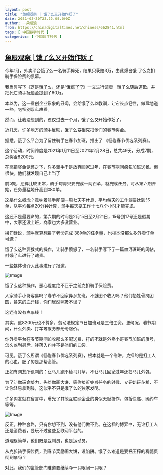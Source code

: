 ```yaml
---
layout: post
title: "鱼眼观察 | 饿了么又开始作妖了"
date: 2021-02-20T22:55:09.000Z
author: 一朵后浪
from: https://chinadigitaltimes.net/chinese/662841.html
tags: [ 中国数字时代 ]
categories: [ 中国数字时代 ]
---
```

<!--1613861709000-->
[鱼眼观察 | 饿了么又开始作妖了](https://chinadigitaltimes.net/chinese/662841.html)
------

<div>
<p>今年1月，外卖平台饿了么一名骑手猝死，结果只获赔3万，由此爆出饿 了么克扣骑手保险费的黑幕。</p><p>我当时写下《<a href="http://mp.weixin.qq.com/s?__biz=MzI1ODcyODYwNA==&amp;mid=2247488802&amp;idx=1&amp;sn=7088036bef8608a4380642fb6bbb3627&amp;chksm=ea02e2d1dd756bc70c80204dde7b71f863c3721be3460d0ffcd0cda3d3d38fb84dd44e176f6c&amp;scene=21#wechat_redirect">这是饿了么，还是“饿疯了”?</a>》一文进行谴责，饿了么随后道歉，并把死亡骑手抚恤金提到了60万。</p><p>本以为，这一重创企业形象的丑闻，会给饿了么以教训，让它长点记性，做事地道一些，吃相别那么难看。</p><p>然而，让我没想到的，仅仅过去一个月，饿了么又开始作妖了。</p><p>近几天，许多地方的骑手反映，饿了么变相克扣他们的春节奖金。</p><p>据悉，饿了么平台为了留住骑手在春节加班，推出了 《畅跑春节优选系列赛》。</p><p>这个活动，时间跨度是2021年1月11日至2021年2月28日，总共49天，分成7期，总奖金8200元。</p><p>在高额奖金诱惑之下，许多骑手于是放弃回家过年，在春节期间疯狂加班送餐。但很快，他们就发现自己上当了</p><p>前5期，还算比较正常，骑手每周只要完成一两百单，就完成任务。可从第六期开始，任务量猛地升高到380单。</p><p>这是什么概念？意味着骑手即便一周七天不休息，平均每天的工作量要达到55单，以平均每单20分钟计算，骑手每天要工作十七八个小时才能完成。</p><p>这还不是最要命的，第六期的时间是2月15日至2月21日，15号到17号还是假期中，大家还没上班，商家也大多没营业。</p><p>换句话说，骑手就算想拼了老命完成 380单的任务量，也根本没那么多外卖订单可送？</p><p>饿了么这种耍猴式的操作，让骑手愤怒了，一名骑手写下了一篇血泪斑斑的网帖，对饿了么进行了谴责。</p><p>一些媒体也介入此事进行了报道。</p><p><img src="https://chinadigitaltimes.net/chinese/files/2021/02/post-662841-603182d46a03b." alt="Image" /></p><p>饿了么这种操作，恶心程度绝不亚于之前克扣骑手保险费。</p><p>人家骑手小哥容易吗？春节不回家异乡加班，不就图个收入吗？他们牺牲骨肉团圆，换来的血汗钱，你们居然照吸不误？</p><p>这还有没有点底线？</p><p>其实，这8200元也不算多，劳动法规定节日加班可是三倍工资。更何况，春节期间，什么外卖、打车等服务都纷纷涨价。</p><p>你外卖平台在春节期间加收那么多配送费，打的不就是外卖小哥春节加班的旗号，怎么临到最后，钱落入的并不是他们的口袋。</p><p>可见，饿了么所谓《畅跑春节优选系列赛》，根本就是一个陷阱，克扣的是打工人的心血，肥了的是那帮高管。</p><p>正如有网友所讽刺的：让马儿跑不给马儿草，不让马儿回家过年还把马儿外包。</p><p>为了让你玩命努力，先给你画大饼，等你接近完成任务的时候，又开始玩花样，不让你轻易拿到钱，这似乎不只是饿了么的独家发明。</p><p>许多网友就在留言中，曝光了其他互联网企业的类似无耻操作，包括快递、网约车等等。</p><p><img src="https://chinadigitaltimes.net/chinese/files/2021/02/post-662841-603182d64f8ab." alt="Image" /></p><p>反正，种种套路，只有你想不到，没有他们做不到。在这样的博弈中，无论打工人还是消费者，是玩不过这些互联网平台的。</p><p>道理很简单，他们既是裁判员，也是运动员。</p><p>从克扣骑手保险费，到春节奖励画大饼，设陷阱。饿了么难道是要把压榨的精髓贯彻到底吗？</p><p>对此，我们的监管部门难道要继续睁一只眼闭一只眼？</p>
</div>
